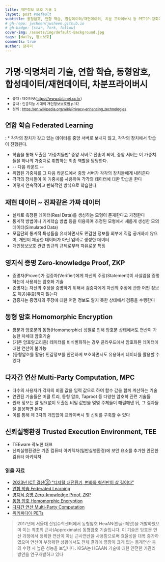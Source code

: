 ```yaml
---
title: 개인정보 보호 기술 1
layout: post #default
subtitle: 동형암호, 연합 학습, 합성데이터/재현데이터, 차분 프라이버시 등 PET(P-강화기술)
# gh-repo: jwsheen/jwsheen.github.io
# gh-badge: [star, fork, follow]
cover-img: /assets/img/default-Background.jpg
tags: [daily, 정보보호]
comments: true
author: 잠자리
---
```


# 가명·익명처리 기술, 연합 학습, 동형암호, 합성데이터/재현데이터, 차분프라이버시
- <small>출처 : 데이터넷(https://www.datanet.co.kr) </small>
- <small>출처 : 인공지능 시대의 개인정보보호법 p.112 </small>
- <small>정의 : https://en.wikipedia.org/wiki/Privacy-enhancing_technologies </small>

## 연합 학습 Federated Learning
: * 각각의 장치가 갖고 있는 데이터를 중앙 서버로 보내지 않고, 각각의 장치에서 학습이 진행된다. 
* 학습을 통해 도출된 '가중치들만' 중앙 서버로 전송이 되어, 중앙 서버는 이 가중치들을 하나의 가중치로 취합하는 최종 역할을 담당한다.
* -- 다음 라운드 --
* 취합된 가중치를 그 다음 라운드에서 중앙 서버가 각각의 장치들에게 내려준다
* 각각의 장치들이 이 가중치를 사용하여 각각의 데이터에 대한 학습을 한다
* 이렇게 연속적이고 반복적인 방식으로 학습한다

## 재현 데이터 ~ 진짜같은 가짜 데이터
* 실제로 측정된 데이터(Real Data)를 생성하는 모형이 존재한다고 가정한다
* 통계적 방법이나 기계학습 방법 등을 이용하여 추정된 모형에서 새롭게 생성한 모의데이터(Simulated Data) 
* 모집단의 통계적 특성들을 유지하면서도 민감한 정보를 외부에 직접 공개하지 않으며, 개인이 제공한
데이터가 아닌 임의로 생성한 데이터
* 개인정보보호 관련 법규의 규제로부터 자유로운 특징

## 영지식 증명 Zero-knowledge Proof, ZKP
* 증명자(Prover)가 검증자(Verifier)에게 자신의 주장(Statement)이 사실임을 증명하는데 사용되는 암호화 기술
* 증명자는 자신의 주장을 증명하기 위해서 검증자에게 자신의 주장에 관한 어떤 정보도 제공(유출)하지 않는다
* 검증자는 증명자의 주장에 대한 어떤 정보도 알지 못한 상태에서 검증을 수행한다

## 동형 암호 Homomorphic Encryption
* 평문과 암호문의 동형(Homomorphic) 성질로 인해 암호문 상태에서도 연산이 가능한 차세대 암호기술 
* (기존 암호알고리즘) 데이터를 비식별화하는 경우 클라우드에서 암호화된 데이터에 대한 연산이 불가능
* (동형암호를 활용) 민감정보를 안전하게 보호하면서도 유용하게 데이터를 활용할 수 있다

## 다자간 연산 Multi-Party Computation, MPC
* 다수의 사용자가 각자의 비밀 값을 입력 값으로 하여 함수 값을 함께 계산하는 기술
* 연관된 기술들은 머클 트리, 동형 암호, Taproot 등 다양한 암호학 관련 기술들
* 원래 정보는 알 필요없이 도출된 비밀 값만을 몇몇 주체들이 해결해낸 뒤, 그 결과들을 활용하면 된다
* 이를 통해 제 3자의 개입없이 프라이버시 및 신뢰를 구축할 수 있다

## 신뢰실행환경 Trusted Execution Environment, TEE
* TEEware 곽노현 대표
* 신뢰실행환경은 기존 컴퓨터 아키텍처(일반실행환경)에 보안 요소를 추가한 안전한 컴퓨터 아키텍처

### 읽을 자료
* [2023년 ICT 결산③ “디지털 대전환기, 변화와 혁신만이 살 길이다”](https://www.datanet.co.kr/news/articleView.html?idxno=189537)
* [연합 학습 Federated Learning](https://hyungbinklm.tistory.com/5)
* [영지식 증명 Zero-knowledge Proof, ZKP](https://www.42dot.ai/blog/170)
* [동형 암호 Homomorphic Encryption](https://seed.kisa.or.kr/kisa/ngc/pec.do)
* [다자간 연산 Multi-Party Computation](https://cobak.co.kr/community/9/post/173542)
* [위키피디아 PETs](https://en.wikipedia.org/wiki/Privacy-enhancing_technologies)

> 2017년에 서울대 산업수학센터에서 동형암호 HeaAN(한글: 혜안)을 개발하였으며 이는 최초의 근사(Approximate) 동형암호 기술입니다. 이 기술은 암호문 연산 과정에서 정확한 연산이 아닌 근사연산을 사용함으로써 효율성을 대폭 증가하였으며 연산이 부정확한 상황에서도 전체 결과에 영향이 크게 없는 통계연산 등의 수행 시 높은 성능을 보입니다. KISA는 HEAAN 기술에 대한 안전한 키관리 방안을 연구개발하고 있다
